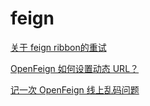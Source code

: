 # feign

[关于 feign ribbon的重试 ](关于%20feign%20ribbon的重试/关于%20feign%20ribbon的重试.md "关于 feign ribbon的重试 ")

[OpenFeign 如何设置动态 URL？](OpenFeign%20如何设置动态%20URL？/OpenFeign%20如何设置动态%20URL？.md "OpenFeign 如何设置动态 URL？")

[记一次 OpenFeign 线上乱码问题](记一次%20OpenFeign%20线上乱码问题/记一次%20OpenFeign%20线上乱码问题.md "记一次 OpenFeign 线上乱码问题")
